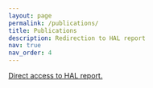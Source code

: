 ```yaml
---
layout: page
permalink: /publications/
title: Publications
description: Redirection to HAL report
nav: true
nav_order: 4
---
```


<a href="https://haltools.archives-ouvertes.fr/Public/afficheRequetePubli.php?labos_exp=willow&CB_auteur=oui&CB_titre=oui&CB_article=oui&langue=Anglais&tri_exp=annee_publi&tri_exp3=date_publi&ordre_aff=TA&Fen=Aff&css=../css/VisuCondense.css">Direct access to HAL report.</a>
<meta http-equiv="refresh" content="1; URL=https://haltools.archives-ouvertes.fr/Public/afficheRequetePubli.php?labos_exp=willow&CB_auteur=oui&CB_titre=oui&CB_article=oui&langue=Anglais&tri_exp=annee_publi&tri_exp3=date_publi&ordre_aff=TA&Fen=Aff&css=../css/VisuCondense.css">
